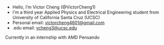 - Hello, I’m Victor Cheng (@VictorCheng1)
- I'm a third year Applied Physics and Electrical Engineering student from University of California Santa Cruz (UCSC)
- Personal email: victorcheng4601@gmail.com
- .edu email: vcheng3@ucsc.edu

Currently in an internship with AMD Pensando
